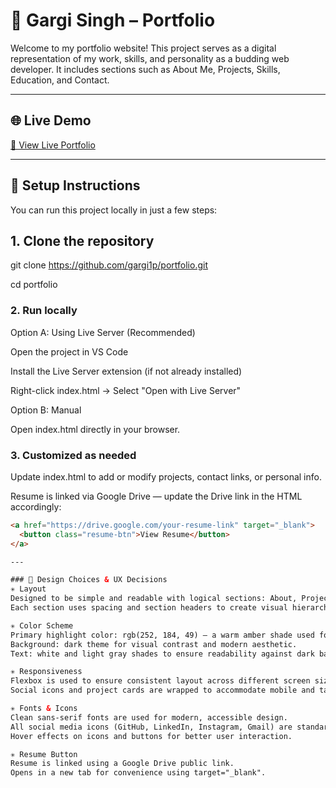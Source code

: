 
# 💼 Gargi Singh – Portfolio

Welcome to my portfolio website! This project serves as a digital representation of my work, skills, and personality as a budding web developer. It includes sections such as About Me, Projects, Skills, Education, and Contact.

---

## 🌐 Live Demo

[🔗 View Live Portfolio](https://gargi1p.github.io/Portfolio/)  

---

## 🚀 Setup Instructions

You can run this project locally in just a few steps:

## 1. Clone the repository
git clone https://github.com/gargi1p/portfolio.git

cd portfolio

### 2. Run  locally
Option A: Using Live Server (Recommended)

Open the project in VS Code


Install the Live Server extension (if not already installed)

Right-click index.html → Select "Open with Live Server"


Option B: Manual

Open index.html directly in your browser.

### 3. Customized as needed
Update index.html to add or modify projects, contact links, or personal info.

Resume is linked via Google Drive — update the Drive link in the HTML accordingly:

```html
<a href="https://drive.google.com/your-resume-link" target="_blank">
  <button class="resume-btn">View Resume</button>
</a>

---

### 🎨 Design Choices & UX Decisions
✳️ Layout
Designed to be simple and readable with logical sections: About, Projects, Skills, Education, and Contact.
Each section uses spacing and section headers to create visual hierarchy and separation.

✳️ Color Scheme
Primary highlight color: rgb(252, 184, 49) — a warm amber shade used for headings and buttons.
Background: dark theme for visual contrast and modern aesthetic.
Text: white and light gray shades to ensure readability against dark backgrounds.

✳️ Responsiveness
Flexbox is used to ensure consistent layout across different screen sizes.
Social icons and project cards are wrapped to accommodate mobile and tablet screens.

✳️ Fonts & Icons
Clean sans-serif fonts are used for modern, accessible design.
All social media icons (GitHub, LinkedIn, Instagram, Gmail) are standardized with object-fit and fixed sizes for visual consistency.
Hover effects on icons and buttons for better user interaction.

✳️ Resume Button
Resume is linked using a Google Drive public link.
Opens in a new tab for convenience using target="_blank".



